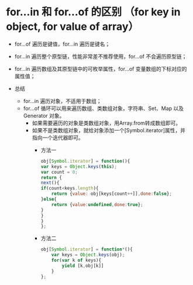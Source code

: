 # for…in 和 for…of 的区别 （for key in object, for value of array）

- for…of 遍历是键值，for…in 遍历是键名；
- for…in 遍历整个原型链，性能非常差不推荐使用，for…of 不会遍历原型链；
- for…in 遍历数组及其原型链中的可枚举属性，for…of 变量数组的下标对应的属性值；

- 总结
    - for…in 遍历对象，不适用于数组；
    - for…of 循环可以用来遍历数组、类数组对象，字符串、Set、Map 以及 Generator 对象。
        - 如果需要遍历的对象是类数组对象，用Array.from转成数组即可。
        - 如果不是类数组对象，就给对象添加一个[Symbol.iterator]属性，并指向一个迭代器即可。
            - 方法一

                ```js
                obj[Symbol.iterator] = function(){
                var keys = Object.keys(this);
                var count = 0;
                return {
                next(){
                if(count<keys.length){
                    return {value: obj[keys[count++]],done:false};
                }else{
                    return {value:undefined,done:true};
                }
                }
                }
                };
                ```

            - 方法二

                ```js
                obj[Symbol.iterator] = function*(){
                    var keys = Object.keys(obj);
                    for(var k of keys){
                        yield [k,obj[k]]
                    }
                };
                ```
